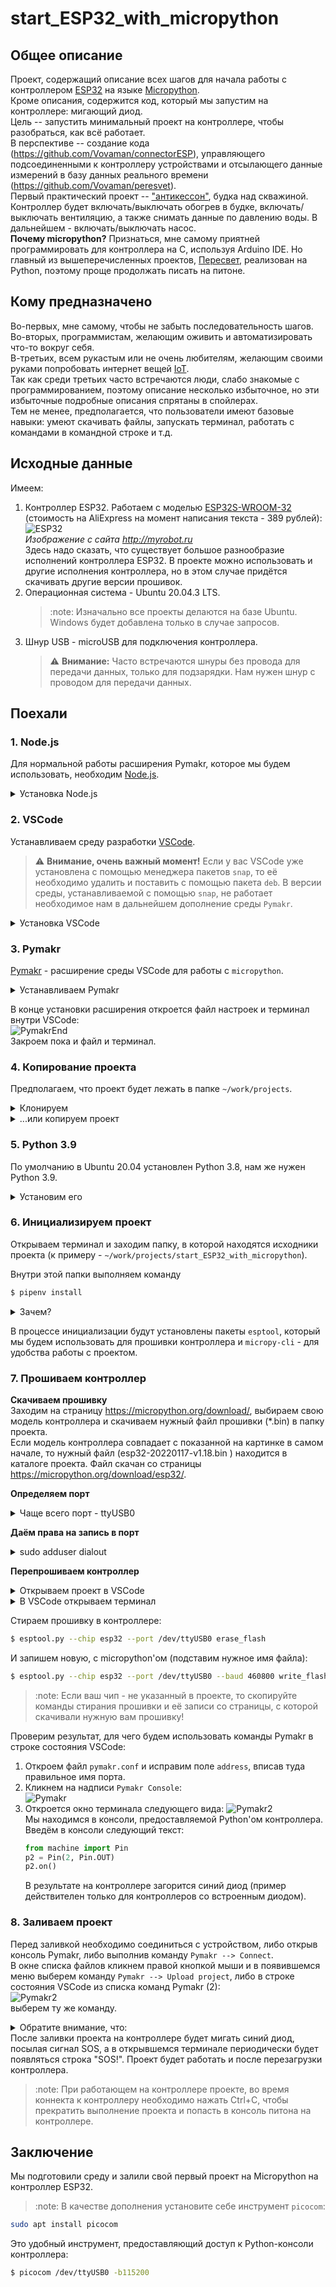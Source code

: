 # start_ESP32_with_micropython

## Общее описание
Проект, содержащий описание всех шагов для начала работы с контроллером [ESP32](https://www.espressif.com/en/products/socs/esp32) 
на языке [Micropython](https://micropython.org/).  
Кроме описания, содержится код, который мы запустим на контроллере: мигающий диод.  
Цель -- запустить минимальный проект на контроллере, чтобы разобраться, как всё работает.  
В перспективе -- создание кода (https://github.com/Vovaman/connectorESP), управляющего подсоединенными к контроллеру устройствами и отсылающего
данные измерений в базу данных реального времени (https://github.com/Vovaman/peresvet).  
Первый практический проект -- ["антикессон"](https://github.com/Vovaman/wellCabin), будка над скважиной.  
Контроллер будет включать/выключать обогрев в будке, включать/выключать вентиляцию, а также снимать данные по давлению воды. В дальнейшем - включать/выключать насос.  
**Почему micropython?** Признаться, мне самому приятней программировать для контроллера на C, используя Arduino IDE. Но главный из вышеперечисленных проектов, [Пересвет](https://github.com/Vovaman/peresvet), реализован на Python, поэтому проще продолжать писать на питоне.

## Кому предназначено
Во-первых, мне самому, чтобы не забыть последовательность шагов.  
Во-вторых, программистам, желающим оживить и автоматизировать что-то вокруг себя.  
В-третьих, всем рукастым или не очень любителям, желающим своими руками попробовать интернет вещей [IoT](https://ru.wikipedia.org/wiki/%D0%98%D0%BD%D1%82%D0%B5%D1%80%D0%BD%D0%B5%D1%82_%D0%B2%D0%B5%D1%89%D0%B5%D0%B9).  
Так как среди третьих часто встречаются люди, слабо знакомые с программированием, поэтому описание несколько избыточное, но эти избыточные 
подробные описания спрятаны в спойлерах.  
Тем не менее, предполагается, что пользователи имеют базовые навыки: умеют скачивать файлы, запускать терминал, 
работать с командами в командной строке и т.д.

## Исходные данные
Имеем:  

1. Контроллер ESP32.
   Работаем с моделью [ESP32S-WROOM-32](https://aliexpress.ru/item/1005002611857804.html?item_id=1005002611857804&sku_id=12000021386518349&spm=a2g2w.productlist.0.0.28c767f2tgjXEB) (стоимость на AliExpress на момент написания текста - 389 рублей):
   ![ESP32](/img/ESP.png)  
   *Изображение с сайта http://myrobot.ru*  
   Здесь надо сказать, что существует большое разнообразие исполнений контроллера ESP32. В проекте можно использовать и другие исполнения контроллера, но в этом случае придётся скачивать другие версии прошивок.
2. Операционная система - Ubuntu 20.04.3 LTS.  
   > :note: Изначально все проекты делаются на базе Ubuntu. Windows будет добавлена только в случае запросов. 
3. Шнур USB - microUSB для подключения контроллера.  
   > :warning: **Внимание:** Часто встречаются шнуры без провода для передачи данных, только для подзарядки. Нам нужен шнур с проводом для передачи данных.

## Поехали

### 1. Node.js
Для нормальной работы расширения Pymakr, которое мы будем использовать, необходим [Node.js](https://nodejs.org/ru/).  
<details>
   <summary>Установка Node.js</summary>

   Открываем терминал и выполняем команду:  
   ```bash
   $ sudo snap install --classic node
   ```
   Проверим результат установки:
   ```bash
   $ node --version
   ```
   Команда выведет текущую версию `nodejs`.

</details>

### 2. VSCode
Устанавливаем среду разработки [VSCode](https://code.visualstudio.com/).  
> :warning: **Внимание, очень важный момент!** Если у вас VSCode уже установлена с помощью менеджера пакетов `snap`, то её необходимо удалить и поставить с помощью пакета `deb`. В версии среды, устанавливаемой с помощью `snap`, не работает необходимое нам в дальнейшем дополнение среды `Pymakr`.

<details>
   <summary>Установка VSCode</summary>
   
   1. Открываем в браузере ссылку https://code.visualstudio.com/. На открывшейся странице нажимаем кнопку `deb`:  
      ![VSpage](/img/vs0.png)         
   2. Запускаем терминал. Переходим в каталог, в который был скачан пакет (на текущий момент - `code_1.63.2-1639562499_amd64.deb`) и выполняем команду:  
      ```bash
      sudo dpkg -i code_163.2-1639562499_amd64.deb
      ```      

</details>

### 3. Pymakr
[Pymakr](https://pycom.io/products/supported-networks/pymakr/) - расширение среды VSCode для работы с `micropython`.  

<details>
   <summary>Устанавливаем Pymakr</summary>

   Для его установки нажимаем в VSCode кнопку `Расширения`(`Extentions`):  
   ![Extentions](/img/vs1.png)  
   В появившемся окне поиска расширений введём текст `Pymakr`, затем выберем найденное расширение и в окне его свойств нажмём кнопку `install`:  
   ![Pymakr](/img/vs2.png)  

</details>

В конце установки расширения откроется файл настроек и терминал внутри VSCode:  
![PymakrEnd](/img/vs3.png)  
Закроем пока и файл и терминал.

### 4. Копирование проекта
Предполагаем, что проект будет лежать в папке `~/work/projects`. 

<details>
   <summary>Клонируем</summary>

   Лучше всего, если вы заведёте свой аккаунт на сайте [github.com](https://github.com) и клонируете проект.  
   Для этого вам потребуется установить `git` - инструмент работы с хранилищами исходного кода.
   ```bash
   $ sudo apt install git
   ```
   После этого клонируем проект в вышеупомянутую папку:  
   ```bash
   $ cd ~/work/projects
   $ git clone git@github.com:Vovaman/start_ESP32_with_micropython.git
   ```     

</details>

<details>
   <summary>...или копируем проект</summary>

   Другой вариант - скачать архив с исходными кодами проекта: заходим в веб-браузере по ссылке
   `https://github.com/Vovaman/start_ESP32_with_micropython/archive/refs/heads/master.zip`.  
   Появится диалог запроса на сохранение файла. Скачайте архив и переместите его в папку `~/work/projects`.
   Разархивируйте полученный архив.

</details>

### 5. Python 3.9
По умолчанию в Ubuntu 20.04 установлен Python 3.8, нам же нужен Python 3.9.  
<details>
   <summary>Установим его</summary>

   ...выполнив последовательно в терминале команды:  
   ```bash
   $ sudo apt update
   $ sudo apt install software-properties-common
   $ sudo add-apt-repository ppa:deadsnakes/ppa
   $ sudo apt install python3.9
   ```

</details>

### 6. Инициализируем проект
Открываем терминал и заходим папку, в которой находятся исходники проекта (к примеру - 
`~/work/projects/start_ESP32_with_micropython`).

Внутри этой папки выполняем команду 
```bash
$ pipenv install
```
<details>
   <summary>Зачем?</summary>

   Pipenv - инструмент, который позволяет создать для каждого проекта, расположенного в отдельной папке, свою python-среду, со своей версией Python'а, с необходимыми модулями. Таким образом, проекты изолируются друг от друга и от операционной системы, нет конфликта версий Python'а и модулей между проектами.

</details>

В процессе инициализации будут установлены пакеты `esptool`, который мы будем использовать для прошивки контроллера и `micropy-cli` - для удобства работы с проектом.

### 7. Прошиваем контроллер

**Скачиваем прошивку**  
Заходим на страницу https://micropython.org/download/, выбираем свою модель контроллера и скачиваем нужный файл прошивки (*.bin) в папку проекта.  
Если модель контроллера совпадает с показанной на картинке в самом начале, то нужный файл (esp32-20220117-v1.18.bin
) находится в каталоге проекта. Файл скачан со страницы https://micropython.org/download/esp32/.

**Определяем порт**
<details>
   <summary>Чаще всего порт - ttyUSB0</summary>

   Определим создаваемый при подключении контроллера порт. Для этого:  
   Зайдём в каталог `/dev` и выведем список устройств:
   ```bash
   $ cd /dev
   $ ls
   ``` 
   Соединим шнуром контроллер с USB-портом компьютера и опять посмотрим список устройств в том же каталоге `/dev`:
   ```bash
   $ ls
   ```
   Посмотрим, какая строка добавилась в списке по сравнению с первым случаем, это и будет нужное нам имя порта. Скорее всего, это будет `ttyUSB0`.

</details>

**Даём права на запись в порт**
<details>
   <summary>sudo adduser <user_name> dialout</summary>

   Чтобы иметь возможность прошить контроллер, пользователь, под которым мы работаем, должен иметь права на запись в определённый нами USB-COM порт.  
   Для этого выполним команду (вместо `<user_name>` подставьте имя вашего аккаунта в операционной системе):
   ```bash
   $ sudo adduser <user_name> dialout
   ```

</details>

**Перепрошиваем контроллер**
<details>
   <summary>Открываем проект в VSCode</summary>

   Запускаем VSCode, командой меню `Файл --> Открыть папку...` открываем папку с проектом: `~/work/projects/ESP32`.  
</details>

<details>
   <summary>В VSCode открываем терминал</summary>

   В VSCode выполняем команду меню `Терминал --> Создать терминал`.  
   Внизу откроется окно терминала, при этом автоматически инициализируется среда проекта.  
   Об инициализации среды будет говорить то, что перед приглашением командной строки будет имя проекта  скобках 
   (в моем случае - start_ESP32_with_micropython):  
   ![Env](/img/term01.png)   

</details>

Стираем прошивку в контроллере:
```bash
$ esptool.py --chip esp32 --port /dev/ttyUSB0 erase_flash
```
И запишем новую, с micropython'ом (подставим нужное имя файла):
```bash
$ esptool.py --chip esp32 --port /dev/ttyUSB0 --baud 460800 write_flash -z 0x1000 esp32-20220117-v1.18.bin
```
> :note: Если ваш чип - не указанный в проекте, то скопируйте команды стирания прошивки и её записи со страницы, с которой скачивали нужную вам прошивку!

Проверим результат, для чего будем использовать команды Pymakr в строке состояния VSCode:  
1. Откроем файл `pymakr.conf` и исправим поле `address`, вписав туда правильное имя порта.
2. Кликнем на надписи `Pymakr Console`:  
   ![Pymakr](/img/pymakr.png)
3. Откроется окно терминала следующего вида:
   ![Pymakr2](/img/pymakr02.png)  
   Мы находимся в консоли, предоставляемой Python'ом контроллера.  
   Введём в консоли следующий текст: 
   ```python
   from machine import Pin
   p2 = Pin(2, Pin.OUT)
   p2.on()
   ```
   В результате на контроллере загорится синий диод (пример действителен только для контроллеров со встроенным диодом).

### 8. Заливаем проект
Перед заливкой необходимо соединиться с устройством, либо открыв консоль Pymakr, либо выполнив команду `Pymakr --> Connect`.  
В окне списка файлов кликнем правой кнопкой мыши и в появившемся меню выберем команду `Pymakr --> Upload project`, либо в строке состояния VSCode
из списка команд Pymakr (2):  
![Pymakr2](/img/pymakr02.png)  
выберем ту же команду.  
<details>
   <summary>Обратите внимание, что:</summary>

   в настройках проекта в файле `pymakr.conf` (ключ `sync_folder`) указано, 
   что исходные коды загружаемого в контроллер проекта находятся в каталоге `src`.  
   У проекта два главных файла:  
   1. boot.py, выполняемый при загрузке контроллера (аналог функции `void setup()`, если бы мы писали код на C)
   2. main.py, запускаемый после `boot.py`.  
   Файл `boot.py` может отсутствовать. 

</details>
После заливки проекта на контроллере будет мигать синий диод, посылая сигнал SOS, а в открывшемся терминале периодически будет появляться строка "SOS!".  
Проект будет работать и после перезагрузки контроллера.

> :note: При работающем на контроллере проекте, во время коннекта к контроллеру необходимо нажать Ctrl+C, чтобы прекратить выполнение проекта и попасть
  в консоль питона на контроллере.

## Заключение
Мы подготовили среду и залили свой первый проект на Micropython на контроллер ESP32.  

> :note: В качестве дополнения установите себе инструмент `picocom`:
  ```bash
  sudo apt install picocom
  ```
  Это удобный инструмент, предоставляющий доступ к Python-консоли контроллера:  
  ```bash
  $ picocom /dev/ttyUSB0 -b115200
  ```